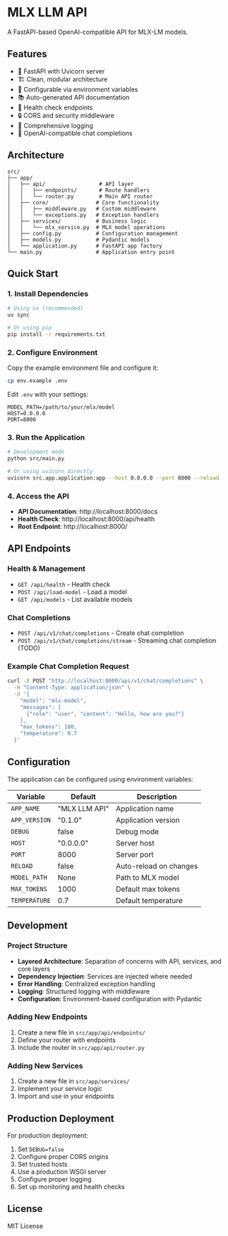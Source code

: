 # MLX LLM API

A FastAPI-based OpenAI-compatible API for MLX-LM models.

## Features

- 🚀 FastAPI with Uvicorn server
- 🏗️ Clean, modular architecture
- 🔧 Configurable via environment variables
- 📚 Auto-generated API documentation
- 🏥 Health check endpoints
- 🔒 CORS and security middleware
- 📝 Comprehensive logging
- 🎯 OpenAI-compatible chat completions

## Architecture

```
src/
├── app/
│   ├── api/                 # API layer
│   │   ├── endpoints/       # Route handlers
│   │   └── router.py        # Main API router
│   ├── core/               # Core functionality
│   │   ├── middleware.py   # Custom middleware
│   │   └── exceptions.py   # Exception handlers
│   ├── services/           # Business logic
│   │   └── mlx_service.py  # MLX model operations
│   ├── config.py           # Configuration management
│   ├── models.py           # Pydantic models
│   └── application.py      # FastAPI app factory
└── main.py                 # Application entry point
```

## Quick Start

### 1. Install Dependencies

```bash
# Using uv (recommended)
uv sync

# Or using pip
pip install -r requirements.txt
```

### 2. Configure Environment

Copy the example environment file and configure it:

```bash
cp env.example .env
```

Edit `.env` with your settings:

```env
MODEL_PATH=/path/to/your/mlx/model
HOST=0.0.0.0
PORT=8000
```

### 3. Run the Application

```bash
# Development mode
python src/main.py

# Or using uvicorn directly
uvicorn src.app.application:app --host 0.0.0.0 --port 8000 --reload
```

### 4. Access the API

- **API Documentation**: http://localhost:8000/docs
- **Health Check**: http://localhost:8000/api/health
- **Root Endpoint**: http://localhost:8000/

## API Endpoints

### Health & Management

- `GET /api/health` - Health check
- `POST /api/load-model` - Load a model
- `GET /api/models` - List available models

### Chat Completions

- `POST /api/v1/chat/completions` - Create chat completion
- `POST /api/v1/chat/completions/stream` - Streaming chat completion (TODO)

### Example Chat Completion Request

```bash
curl -X POST "http://localhost:8000/api/v1/chat/completions" \
  -H "Content-Type: application/json" \
  -d '{
    "model": "mlx-model",
    "messages": [
      {"role": "user", "content": "Hello, how are you?"}
    ],
    "max_tokens": 100,
    "temperature": 0.7
  }'
```

## Configuration

The application can be configured using environment variables:

| Variable | Default | Description |
|----------|---------|-------------|
| `APP_NAME` | "MLX LLM API" | Application name |
| `APP_VERSION` | "0.1.0" | Application version |
| `DEBUG` | false | Debug mode |
| `HOST` | "0.0.0.0" | Server host |
| `PORT` | 8000 | Server port |
| `RELOAD` | false | Auto-reload on changes |
| `MODEL_PATH` | None | Path to MLX model |
| `MAX_TOKENS` | 1000 | Default max tokens |
| `TEMPERATURE` | 0.7 | Default temperature |

## Development

### Project Structure

- **Layered Architecture**: Separation of concerns with API, services, and core layers
- **Dependency Injection**: Services are injected where needed
- **Error Handling**: Centralized exception handling
- **Logging**: Structured logging with middleware
- **Configuration**: Environment-based configuration with Pydantic

### Adding New Endpoints

1. Create a new file in `src/app/api/endpoints/`
2. Define your router with endpoints
3. Include the router in `src/app/api/router.py`

### Adding New Services

1. Create a new file in `src/app/services/`
2. Implement your service logic
3. Import and use in your endpoints

## Production Deployment

For production deployment:

1. Set `DEBUG=false`
2. Configure proper CORS origins
3. Set trusted hosts
4. Use a production WSGI server
5. Configure proper logging
6. Set up monitoring and health checks

## License

MIT License
